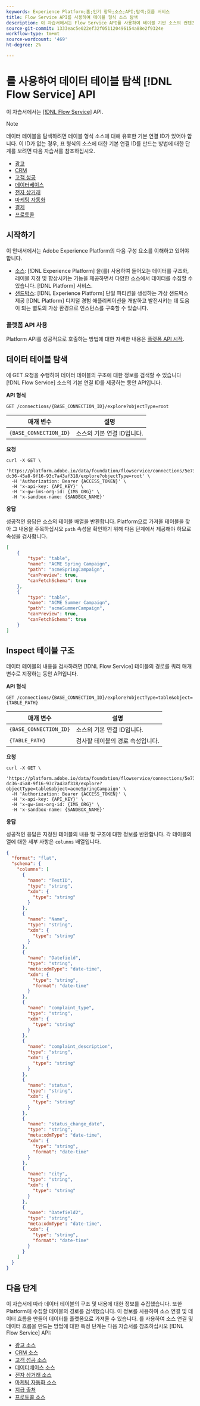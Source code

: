 ```yaml
---
keywords: Experience Platform;홈;인기 항목;소스;API;탐색;흐름 서비스
title: Flow Service API를 사용하여 테이블 형식 소스 탐색
description: 이 자습서에서는 Flow Service API를 사용하여 테이블 기반 소스의 컨텐츠 및 구조를 탐색합니다.
source-git-commit: 1333eac5e022ef32f051120496154a88e2f9324e
workflow-type: tm+mt
source-wordcount: '469'
ht-degree: 2%

---
```


# 를 사용하여 데이터 테이블 탐색 [!DNL Flow Service] API

이 자습서에서는 [[!DNL Flow Service]](https://www.adobe.io/experience-platform-apis/references/flow-service/) API.

>[!NOTE]
>
> 데이터 테이블을 탐색하려면 테이블 형식 소스에 대해 유효한 기본 연결 ID가 있어야 합니다. 이 ID가 없는 경우, 표 형식의 소스에 대한 기본 연결 ID를 만드는 방법에 대한 단계를 보려면 다음 자습서를 참조하십시오. <ul><li>[광고](../../../home.md#advertising)</li><li>[CRM](../../../home.md#customer-relationship-management)</li><li>[고객 성공](../../../home.md#customer-success)</li><li>[데이터베이스](../../../home.md#database)</li><li>[전자 상거래](../../../home.md#ecommerce)</li><li>[마케팅 자동화](../../../home.md#marketing-automation)</li><li>[결제](../../../home.md#payments)</li><li>[프로토콜](../../../home.md#protocols)</li></ul>

## 시작하기

이 안내서에서는 Adobe Experience Platform의 다음 구성 요소를 이해하고 있어야 합니다.

* [소스](../../../home.md): [!DNL Experience Platform] 을(를) 사용하여 들어오는 데이터를 구조화, 레이블 지정 및 향상시키는 기능을 제공하면서 다양한 소스에서 데이터를 수집할 수 있습니다. [!DNL Platform] 서비스.
* [샌드박스](../../../../sandboxes/home.md): [!DNL Experience Platform] 단일 파티션을 생성하는 가상 샌드박스 제공 [!DNL Platform] 디지털 경험 애플리케이션을 개발하고 발전시키는 데 도움이 되는 별도의 가상 환경으로 인스턴스를 구축할 수 있습니다.

### 플랫폼 API 사용

Platform API를 성공적으로 호출하는 방법에 대한 자세한 내용은 [플랫폼 API 시작](../../../../landing/api-guide.md).

## 데이터 테이블 탐색

에 GET 요청을 수행하여 데이터 테이블의 구조에 대한 정보를 검색할 수 있습니다 [!DNL Flow Service] 소스의 기본 연결 ID를 제공하는 동안 API입니다.

**API 형식**

```http
GET /connections/{BASE_CONNECTION_ID}/explore?objectType=root
```

| 매개 변수 | 설명 |
| --- | --- |
| `{BASE_CONNECTION_ID}` | 소스의 기본 연결 ID입니다. |

**요청**

```shell
curl -X GET \
  'https://platform.adobe.io/data/foundation/flowservice/connections/5e73e5a2-dc36-45a8-9f16-93c7a43af318/explore?objectType=root' \
  -H 'Authorization: Bearer {ACCESS_TOKEN}' \
  -H 'x-api-key: {API_KEY}' \
  -H 'x-gw-ims-org-id: {IMS_ORG}' \
  -H 'x-sandbox-name: {SANDBOX_NAME}'
```

**응답**

성공적인 응답은 소스의 테이블 배열을 반환합니다. Platform으로 가져올 테이블을 찾아 그 내용을 주목하십시오 `path` 속성을 확인하기 위해 다음 단계에서 제공해야 하므로 속성을 검사합니다.

```json
[
    {
        "type": "table",
        "name": "ACME Spring Campaign",
        "path": "acmeSpringCampaign",
        "canPreview": true,
        "canFetchSchema": true
    },
    {
        "type": "table",
        "name": "ACME Summer Campaign",
        "path": "acmeSummerCampaign",
        "canPreview": true,
        "canFetchSchema": true
    }
]
```

## Inspect 테이블 구조

데이터 테이블의 내용을 검사하려면 [!DNL Flow Service] 테이블의 경로를 쿼리 매개 변수로 지정하는 동안 API입니다.

**API 형식**

```http
GET /connections/{BASE_CONNECTION_ID}/explore?objectType=table&object={TABLE_PATH}
```

| 매개 변수 | 설명 |
| --- | --- |
| `{BASE_CONNECTION_ID}` | 소스의 기본 연결 ID입니다. |
| `{TABLE_PATH}` | 검사할 테이블의 경로 속성입니다. |

**요청**

```shell
curl -X GET \
  'https://platform.adobe.io/data/foundation/flowservice/connections/5e73e5a2-dc36-45a8-9f16-93c7a43af318/explore?objectType=table&object=acmeSpringCampaign' \
  -H 'Authorization: Bearer {ACCESS_TOKEN}' \
  -H 'x-api-key: {API_KEY}' \
  -H 'x-gw-ims-org-id: {IMS_ORG}' \
  -H 'x-sandbox-name: {SANDBOX_NAME}'
```

**응답**

성공적인 응답은 지정된 테이블의 내용 및 구조에 대한 정보를 반환합니다. 각 테이블의 열에 대한 세부 사항은 `columns` 배열입니다.

```json
{
  "format": "flat",
  "schema": {
    "columns": [
      {
        "name": "TestID",
        "type": "string",
        "xdm": {
          "type": "string"
        }
      },
      {
        "name": "Name",
        "type": "string",
        "xdm": {
          "type": "string"
        }
      },
      {
        "name": "Datefield",
        "type": "string",
        "meta:xdmType": "date-time",
        "xdm": {
          "type": "string",
          "format": "date-time"
        }
      },
      {
        "name": "complaint_type",
        "type": "string",
        "xdm": {
          "type": "string"
        }
      },
      {
        "name": "complaint_description",
        "type": "string",
        "xdm": {
          "type": "string"
        }
      },
      {
        "name": "status",
        "type": "string",
        "xdm": {
          "type": "string"
        }
      },
      {
        "name": "status_change_date",
        "type": "string",
        "meta:xdmType": "date-time",
        "xdm": {
          "type": "string",
          "format": "date-time"
        }
      },
      {
        "name": "city",
        "type": "string",
        "xdm": {
          "type": "string"
        }
      },
      {
        "name": "Datefield2",
        "type": "string",
        "meta:xdmType": "date-time",
        "xdm": {
          "type": "string",
          "format": "date-time"
        }
      }
    ]
  }
}
```

## 다음 단계

이 자습서에 따라 데이터 테이블의 구조 및 내용에 대한 정보를 수집했습니다. 또한 Platform에 수집할 테이블의 경로를 검색했습니다. 이 정보를 사용하여 소스 연결 및 데이터 흐름을 만들어 데이터를 플랫폼으로 가져올 수 있습니다. 를 사용하여 소스 연결 및 데이터 흐름을 만드는 방법에 대한 특정 단계는 다음 자습서를 참조하십시오 [!DNL Flow Service] API:

* [광고 소스](../collect/advertising.md)
* [CRM 소스](../collect/crm.md)
* [고객 성공 소스](../collect/customer-success.md)
* [데이터베이스 소스](../collect/database-nosql.md)
* [전자 상거래 소스](../collect/ecommerce.md)
* [마케팅 자동화 소스](../collect/marketing-automation.md)
* [지급 출처](../collect/payments.md)
* [프로토콜 소스](../collect/protocols.md)